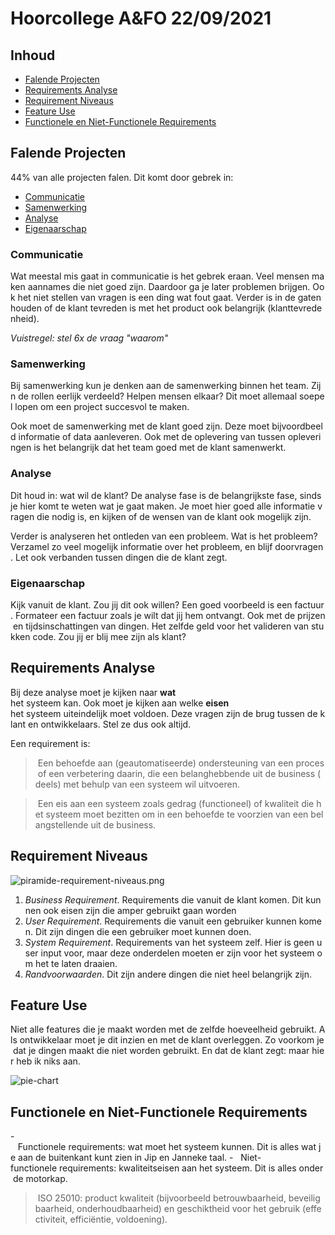 # Hoorcollege A&FO 22/09/2021

## Inhoud

- [Falende Projecten](#falende-projecten)
- [Requirements Analyse](#requirements-analyse)
- [Requirement Niveaus](#requirement-niveaus)
- [Feature Use](#feature-use)
- [Functionele en Niet-Functionele Requirements](#functionele-en-niet-functionele-requirements)

## Falende Projecten

44% van alle projecten falen. Dit komt door gebrek in:

- [Communicatie](#communicatie)
- [Samenwerking](#samenwerking)
- [Analyse](#analyse)
- [Eigenaarschap](#eigenaarschap)

### Communicatie

Wat meestal mis gaat in communicatie is het gebrek eraan. Veel mensen maken aannames die niet goed zijn. Daardoor ga je later problemen brijgen. Ook het niet stellen van vragen is een ding wat fout gaat. Verder is in de gaten houden of de klant tevreden is met het product ook belangrijk (klanttevredenheid).

_Vuistregel: stel 6x de vraag "waarom"_

### Samenwerking

Bij samenwerking kun je denken aan de samenwerking binnen het team. Zijn de rollen eerlijk verdeeld? Helpen mensen elkaar? Dit moet allemaal soepel lopen om een project succesvol te maken.

Ook moet de samenwerking met de klant goed zijn. Deze moet bijvoordbeeld informatie of data aanleveren. Ook met de oplevering van tussen opleveringen is het belangrijk dat het team goed met de klant samenwerkt.

### Analyse

Dit houd in: wat wil de klant? De analyse fase is de belangrijkste fase, sinds je hier komt te weten wat je gaat maken. Je moet hier goed alle informatie vragen die nodig is, en kijken of de wensen van de klant ook mogelijk zijn.

Verder is analyseren het ontleden van een probleem. Wat is het probleem? Verzamel zo veel mogelijk informatie over het probleem, en blijf doorvragen. Let ook verbanden tussen dingen die de klant zegt.

### Eigenaarschap

Kijk vanuit de klant. Zou jij dit ook willen? Een goed voorbeeld is een factuur. Formateer een factuur zoals je wilt dat jij hem ontvangt. Ook met de prijzen en tijdsinschattingen van dingen. Het zelfde geld voor het valideren van stukken code. Zou jij er blij mee zijn als klant?

## Requirements Analyse

Bij deze analyse moet je kijken naar **wat** het systeem kan. Ook moet je kijken aan welke **eisen** het systeem uiteindelijk moet voldoen. Deze vragen zijn de brug tussen de klant en ontwikkelaars. Stel ze dus ook altijd.

Een requirement is:

> Een behoefde aan (geautomatiseerde) ondersteuning van een proces of een verbetering daarin, die een belanghebbende uit de business (deels) met behulp van een systeem wil uitvoeren.

> Een eis aan een systeem zoals gedrag (functioneel) of kwaliteit die het systeem moet bezitten om in een behoefde te voorzien van een belangstellende uit de business.

## Requirement Niveaus

![piramide-requirement-niveaus.png](piramide-requirement-niveaus.png)

1. _Business Requirement_. Requirements die vanuit de klant komen. Dit kunnen ook eisen zijn die amper gebruikt gaan worden
2. _User Requirement_. Requirements die vanuit een gebruiker kunnen komen. Dit zijn dingen die een gebruiker moet kunnen doen.
3. _System Requirement_. Requirements van het systeem zelf. Hier is geen user input voor, maar deze onderdelen moeten er zijn voor het systeem om het te laten draaien.
4. _Randvoorwaarden_. Dit zijn andere dingen die niet heel belangrijk zijn.

## Feature Use

Niet alle features die je maakt worden met de zelfde hoeveelheid gebruikt. Als ontwikkelaar moet je dit inzien en met de klant overleggen. Zo voorkom je dat je dingen maakt die niet worden gebruikt. En dat de klant zegt: maar hier heb ik niks aan.

![pie-chart](pie-chart.png)

## Functionele en Niet-Functionele Requirements

-   Functionele requirements: wat moet het systeem kunnen. Dit is alles wat je aan de buitenkant kunt zien in Jip en Janneke taal.
-   Niet-functionele requirements: kwaliteitseisen aan het systeem. Dit is alles onder de motorkap.

> ISO 25010: product kwaliteit (bijvoorbeeld betrouwbaarheid, beveiligbaarheid, onderhoudbaarheid) en geschiktheid voor het gebruik (effectiviteit, efficiëntie, voldoening).